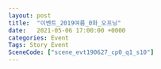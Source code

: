```yaml
---
layout: post
title:  "이벤트_2019여름_0화_오프닝"
date:   2021-05-06 17:00:00 +0000
categories: Event
Tags: Story Event
SceneCode: ["scene_evt190627_cp0_q1_s10"]
---
```

